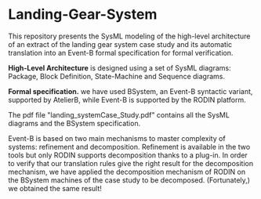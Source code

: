 # Landing-Gear-System
This repository presents the SysML modeling of the high-level architecture of an extract of the landing gear system case study and its automatic translation into an Event-B formal specification for formal verification.  

**High-Level Architecture** is designed using a set of SysML diagrams: Package, Block Definition, State-Machine and Sequence diagrams.

**Formal specification.** we have used BSystem, an Event-B syntactic variant, supported by AtelierB, while Event-B is supported by the RODIN platform. 

The pdf file "landing_systemCase_Study.pdf" contains all the SysML diagrams and the BSystem specification.

Event-B is based on two main mechanisms to master complexity of systems: refinement and decomposition. Refinement is available in the two tools but only RODIN supports decomposition thanks to a plug-in. In order to verify that our translation rules give the right result for the decomposition mechanism, we have applied the decomposition mechanism of RODIN on the BSystem machines of the case study to be decomposed. (Fortunately,) we obtained the same result!  
